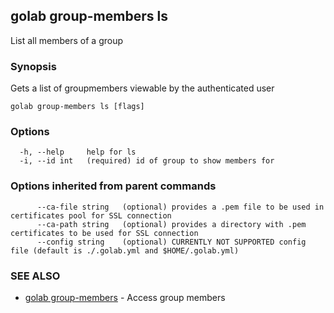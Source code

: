 ## golab group-members ls

List all members of a group

### Synopsis


Gets a list of groupmembers viewable by the authenticated user

```
golab group-members ls [flags]
```

### Options

```
  -h, --help     help for ls
  -i, --id int   (required) id of group to show members for
```

### Options inherited from parent commands

```
      --ca-file string   (optional) provides a .pem file to be used in certificates pool for SSL connection
      --ca-path string   (optional) provides a directory with .pem certificates to be used for SSL connection
      --config string    (optional) CURRENTLY NOT SUPPORTED config file (default is ./.golab.yml and $HOME/.golab.yml)
```

### SEE ALSO
* [golab group-members](golab_group-members.md)	 - Access group members

